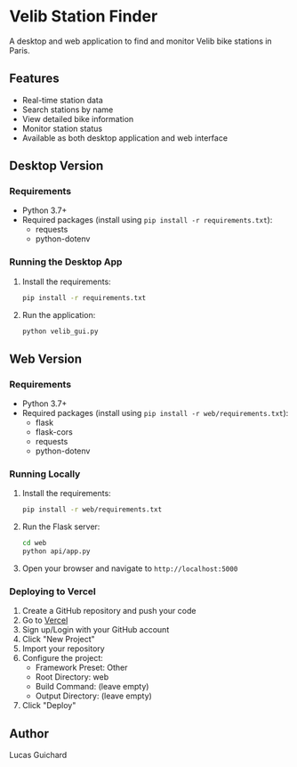 # Velib Station Finder

A desktop and web application to find and monitor Velib bike stations in Paris.

## Features

- Real-time station data
- Search stations by name
- View detailed bike information
- Monitor station status
- Available as both desktop application and web interface

## Desktop Version

### Requirements
- Python 3.7+
- Required packages (install using `pip install -r requirements.txt`):
  - requests
  - python-dotenv

### Running the Desktop App
1. Install the requirements:
   ```bash
   pip install -r requirements.txt
   ```
2. Run the application:
   ```bash
   python velib_gui.py
   ```

## Web Version

### Requirements
- Python 3.7+
- Required packages (install using `pip install -r web/requirements.txt`):
  - flask
  - flask-cors
  - requests
  - python-dotenv

### Running Locally
1. Install the requirements:
   ```bash
   pip install -r web/requirements.txt
   ```
2. Run the Flask server:
   ```bash
   cd web
   python api/app.py
   ```
3. Open your browser and navigate to `http://localhost:5000`

### Deploying to Vercel
1. Create a GitHub repository and push your code
2. Go to [Vercel](https://vercel.com)
3. Sign up/Login with your GitHub account
4. Click "New Project"
5. Import your repository
6. Configure the project:
   - Framework Preset: Other
   - Root Directory: web
   - Build Command: (leave empty)
   - Output Directory: (leave empty)
7. Click "Deploy"

## Author
Lucas Guichard 